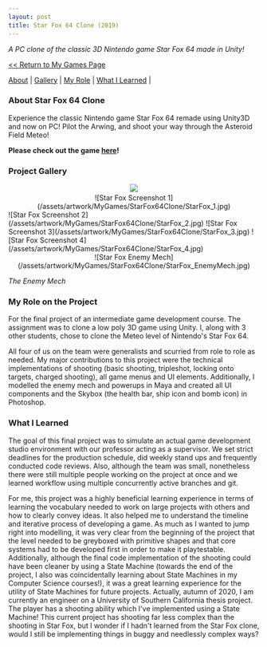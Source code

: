 ```yaml
---
layout: post
title: Star Fox 64 Clone (2019)
---
```

_A PC clone of the classic 3D Nintendo game Star Fox 64 made in Unity!_


<a href="/myGames"><< Return to My Games Page</a>

[About](#about-star-fox-64-clone)	|	[Gallery](#project-gallery)	|	[My Role](#my-role-on-the-project)	|	[What I Learned](#what-i-learned)	|

### **About Star Fox 64 Clone**
Experience the classic Nintendo game Star Fox 64 remade using Unity3D and now on PC! Pilot the Arwing, and shoot your way through the Asteroid Field Meteo! 

**Please check out the game [here](https://penguincoco.itch.io/star-fox-64-clone)!**


### **Project Gallery**

<div align="center">
<img src="https://media.giphy.com/media/VgYg6w3POiiIsJKX92/giphy.gif"> 
</div>

<div align="center"> ![Star Fox Screenshot 1](/assets/artwork/MyGames/StarFox64Clone/StarFox_1.jpg) </div>
![Star Fox Screenshot 2](/assets/artwork/MyGames/StarFox64Clone/StarFox_2.jpg)
![Star Fox Screenshot 3](/assets/artwork/MyGames/StarFox64Clone/StarFox_3.jpg)
![Star Fox Screenshot 4](/assets/artwork/MyGames/StarFox64Clone/StarFox_4.jpg)
<div align="center"> ![Star Fox Enemy Mech](/assets/artwork/MyGames/StarFox64Clone/StarFox_EnemyMech.jpg) </div>

_The Enemy Mech_

### **My Role on the Project**

For the final project of an intermediate game development course. The assignment was to clone a low poly 3D game using Unity. I, along with 3 other students, chose to clone the Meteo level of Nintendo's Star Fox 64.

All four of us on the team were generalists and scurried from role to role as needed. My major contributions to this project were the technical implementations of shooting (basic shooting, tripleshot, locking onto targets, charged shooting), all game menus and UI elements. Additionally, I modelled the enemy mech and powerups in Maya and created all UI components and the Skybox (the health bar, ship icon and bomb icon) in Photoshop. 


### **What I Learned**
The goal of this final project was to simulate an actual game development studio environment with our professor acting as a supervisor. We set strict deadlines for the production schedule, did weekly stand ups and frequently conducted code reviews. Also, although the team was small, nonetheless there were still multiple people working on the project at once and we learned workflow using multiple concurrently active branches and git. 

For me, this project was a highly beneficial learning experience in terms of learning the vocabulary needed to work on large projects with others and how to clearly convey ideas. It also helped me to understand the timeline and iterative process of developing a game. As much as I wanted to jump right into modelling, it was very clear from the beginning of the project that the level needed to be greyboxed with primitive shapes and that core systems had to be developed first in order to make it playtestable.
Additionally, although the final code implementation of the shooting could have been cleaner by using a State Machine (towards the end of the project, I also was coincidentally learning about State Machines in my Computer Science courses!), it was a great learning experience for the utility of State Machines for future projects. Actually, autumn of 2020, I am currently an engineer on a University of Southern California thesis project. The player has a shooting ability which I've implemented using a State Machine! This current project has shooting far less complex than the shooting in Star Fox, but I wonder if I hadn't learned from the Star Fox clone, would I still be implementing things in buggy and needlessly complex ways? 